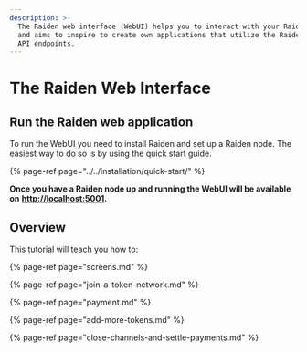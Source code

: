 ```yaml
---
description: >-
  The Raiden web interface (WebUI) helps you to interact with your Raiden node
  and aims to inspire to create own applications that utilize the Raiden REST
  API endpoints.
---
```


# The Raiden Web Interface

## Run the Raiden web application

To run the WebUI you need to install Raiden and set up a Raiden node. The easiest way to do so is by using the quick start guide.

{% page-ref page="../../installation/quick-start/" %}

**Once you have a Raiden node up and running the WebUI will be available on** [**http://localhost:5001**](http://localhost:5001/)**.**

## Overview

This tutorial will teach you how to:

{% page-ref page="screens.md" %}

{% page-ref page="join-a-token-network.md" %}

{% page-ref page="payment.md" %}

{% page-ref page="add-more-tokens.md" %}

{% page-ref page="close-channels-and-settle-payments.md" %}

